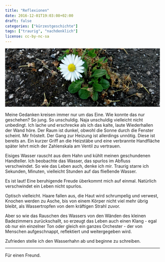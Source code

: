 ```yaml
---
title: "Reflexionen"
date: 2016-12-01T19:03:08+02:00
draft: false
categories: ["kürzestgeschichte"]
tags: ["traurig", "nachdenklich"]
license: cc-by-nc-sa
---
```


![A daisy has broken through cracks in the concrete](flower.webp)

Meine Gedanken kreisen immer nur um das Eine. Wie konnte das nur geschehen? So jung. So unschuldig. Naja unschuldig vielleicht nicht unbedingt. Ich lache und erschrecke als ich das kalte, laute Wiederhallen der Wand höre. Der Raum ist dunkel, obwohl die Sonne durch die Fenster scheint. Mir fröstelt. Der Gang zur Heizung ist allerdings unnötig. Diese ist bereits an. Ein kurzer Griff an die Heizstäbe und eine verbrannte Handfläche später lehrt mich der Zahlenskala am Ventil zu vertrauen.

Eisiges Wasser rauscht aus dem Hahn und kühlt meinen geschundenen Handteller. Ich beobachte das Wasser, das spurlos im Abfluss verschwindet. So wie das Leben auch, denke ich mir. Traurig starre ich Sekunden, Minuten, vielleicht Stunden auf das fließende Wasser.

Es ist laut! Eine beruhigende Freude überkommt mich auf einmal. Natürlich verschwindet ein Leben nicht spurlos.

Optisch vielleicht. Haare fallen aus, die Haut wird schrumpelig und verwest, Knochen werden zu Asche, bis von einem Körper nicht viel mehr übrig bleibt, als Wassertropfen von dem kräftigen Strahl zuvor.

Aber so wie das Rauschen des Wassers von den Wänden des kleinen Badezimmers zurückschallt, so erzeugt das Leben auch einen Klang - egal ob nur ein einzelner Ton oder gleich ein ganzes Orchester - der von Menschen aufgeschnappt, reflektiert und weitergegeben wird.

Zufrieden stelle ich den Wasserhahn ab und beginne zu schreiben.

---

Für einen Freund.
